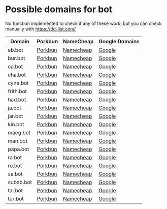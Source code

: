 # Possible domains for bot

No function implemented to check if any of these work, but you can check manually with https://tld-list.com/

| Domain | Porkbun | NameCheap | Google Domains |
|---|---|---|---|
| ab.bot | [Porkbun](https://porkbun.com/checkout/search?prb=e814663da1&tlds=&idnLanguage=&search=search&q=ab.bot) | [Namecheap](https://www.namecheap.com/domains/registration/results/?domain=ab.bot) | [Google](https://domains.google.com/registrar/search?searchTerm=ab.bot) |
| bur.bot | [Porkbun](https://porkbun.com/checkout/search?prb=e814663da1&tlds=&idnLanguage=&search=search&q=bur.bot) | [Namecheap](https://www.namecheap.com/domains/registration/results/?domain=bur.bot) | [Google](https://domains.google.com/registrar/search?searchTerm=bur.bot) |
| ca.bot | [Porkbun](https://porkbun.com/checkout/search?prb=e814663da1&tlds=&idnLanguage=&search=search&q=ca.bot) | [Namecheap](https://www.namecheap.com/domains/registration/results/?domain=ca.bot) | [Google](https://domains.google.com/registrar/search?searchTerm=ca.bot) |
| cha.bot | [Porkbun](https://porkbun.com/checkout/search?prb=e814663da1&tlds=&idnLanguage=&search=search&q=cha.bot) | [Namecheap](https://www.namecheap.com/domains/registration/results/?domain=cha.bot) | [Google](https://domains.google.com/registrar/search?searchTerm=cha.bot) |
| cyne.bot | [Porkbun](https://porkbun.com/checkout/search?prb=e814663da1&tlds=&idnLanguage=&search=search&q=cyne.bot) | [Namecheap](https://www.namecheap.com/domains/registration/results/?domain=cyne.bot) | [Google](https://domains.google.com/registrar/search?searchTerm=cyne.bot) |
| frith.bot | [Porkbun](https://porkbun.com/checkout/search?prb=e814663da1&tlds=&idnLanguage=&search=search&q=frith.bot) | [Namecheap](https://www.namecheap.com/domains/registration/results/?domain=frith.bot) | [Google](https://domains.google.com/registrar/search?searchTerm=frith.bot) |
| had.bot | [Porkbun](https://porkbun.com/checkout/search?prb=e814663da1&tlds=&idnLanguage=&search=search&q=had.bot) | [Namecheap](https://www.namecheap.com/domains/registration/results/?domain=had.bot) | [Google](https://domains.google.com/registrar/search?searchTerm=had.bot) |
| ja.bot | [Porkbun](https://porkbun.com/checkout/search?prb=e814663da1&tlds=&idnLanguage=&search=search&q=ja.bot) | [Namecheap](https://www.namecheap.com/domains/registration/results/?domain=ja.bot) | [Google](https://domains.google.com/registrar/search?searchTerm=ja.bot) |
| jar.bot | [Porkbun](https://porkbun.com/checkout/search?prb=e814663da1&tlds=&idnLanguage=&search=search&q=jar.bot) | [Namecheap](https://www.namecheap.com/domains/registration/results/?domain=jar.bot) | [Google](https://domains.google.com/registrar/search?searchTerm=jar.bot) |
| kin.bot | [Porkbun](https://porkbun.com/checkout/search?prb=e814663da1&tlds=&idnLanguage=&search=search&q=kin.bot) | [Namecheap](https://www.namecheap.com/domains/registration/results/?domain=kin.bot) | [Google](https://domains.google.com/registrar/search?searchTerm=kin.bot) |
| maeg.bot | [Porkbun](https://porkbun.com/checkout/search?prb=e814663da1&tlds=&idnLanguage=&search=search&q=maeg.bot) | [Namecheap](https://www.namecheap.com/domains/registration/results/?domain=maeg.bot) | [Google](https://domains.google.com/registrar/search?searchTerm=maeg.bot) |
| man.bot | [Porkbun](https://porkbun.com/checkout/search?prb=e814663da1&tlds=&idnLanguage=&search=search&q=man.bot) | [Namecheap](https://www.namecheap.com/domains/registration/results/?domain=man.bot) | [Google](https://domains.google.com/registrar/search?searchTerm=man.bot) |
| papa.bot | [Porkbun](https://porkbun.com/checkout/search?prb=e814663da1&tlds=&idnLanguage=&search=search&q=papa.bot) | [Namecheap](https://www.namecheap.com/domains/registration/results/?domain=papa.bot) | [Google](https://domains.google.com/registrar/search?searchTerm=papa.bot) |
| ra.bot | [Porkbun](https://porkbun.com/checkout/search?prb=e814663da1&tlds=&idnLanguage=&search=search&q=ra.bot) | [Namecheap](https://www.namecheap.com/domains/registration/results/?domain=ra.bot) | [Google](https://domains.google.com/registrar/search?searchTerm=ra.bot) |
| ro.bot | [Porkbun](https://porkbun.com/checkout/search?prb=e814663da1&tlds=&idnLanguage=&search=search&q=ro.bot) | [Namecheap](https://www.namecheap.com/domains/registration/results/?domain=ro.bot) | [Google](https://domains.google.com/registrar/search?searchTerm=ro.bot) |
| sa.bot | [Porkbun](https://porkbun.com/checkout/search?prb=e814663da1&tlds=&idnLanguage=&search=search&q=sa.bot) | [Namecheap](https://www.namecheap.com/domains/registration/results/?domain=sa.bot) | [Google](https://domains.google.com/registrar/search?searchTerm=sa.bot) |
| subab.bot | [Porkbun](https://porkbun.com/checkout/search?prb=e814663da1&tlds=&idnLanguage=&search=search&q=subab.bot) | [Namecheap](https://www.namecheap.com/domains/registration/results/?domain=subab.bot) | [Google](https://domains.google.com/registrar/search?searchTerm=subab.bot) |
| tal.bot | [Porkbun](https://porkbun.com/checkout/search?prb=e814663da1&tlds=&idnLanguage=&search=search&q=tal.bot) | [Namecheap](https://www.namecheap.com/domains/registration/results/?domain=tal.bot) | [Google](https://domains.google.com/registrar/search?searchTerm=tal.bot) |
| tur.bot | [Porkbun](https://porkbun.com/checkout/search?prb=e814663da1&tlds=&idnLanguage=&search=search&q=tur.bot) | [Namecheap](https://www.namecheap.com/domains/registration/results/?domain=tur.bot) | [Google](https://domains.google.com/registrar/search?searchTerm=tur.bot) |
